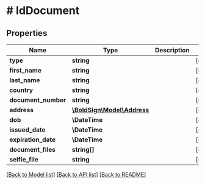 # # IdDocument

## Properties

Name | Type | Description | Notes
------------ | ------------- | ------------- | -------------
**type** | **string** |  | [optional]
**first_name** | **string** |  | [optional]
**last_name** | **string** |  | [optional]
**country** | **string** |  | [optional]
**document_number** | **string** |  | [optional]
**address** | [**\BoldSign\Model\Address**](Address.md) |  | [optional]
**dob** | **\DateTime** |  | [optional]
**issued_date** | **\DateTime** |  | [optional]
**expiration_date** | **\DateTime** |  | [optional]
**document_files** | **string[]** |  | [optional]
**selfie_file** | **string** |  | [optional]

[[Back to Model list]](../../README.md#models) [[Back to API list]](../../README.md#endpoints) [[Back to README]](../../README.md)
